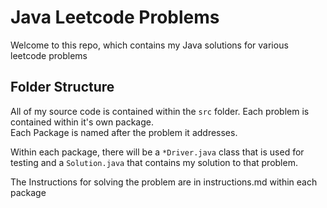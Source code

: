 # Java Leetcode Problems

Welcome to this repo, which contains my Java solutions for various leetcode problems

## Folder Structure

All of my source code is contained within the `src` folder. Each problem is contained within it's own package.  
Each Package is named after the problem it addresses.

Within each package, there will be a `*Driver.java` class that is used for testing and a `Solution.java` that contains my solution to that problem.

The Instructions for solving the problem are in instructions.md within each package
